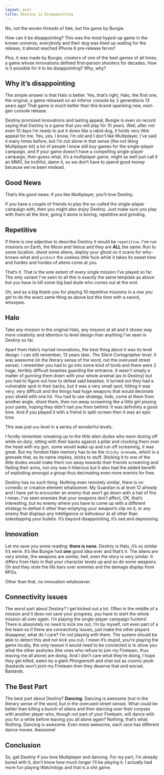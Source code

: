 ```yaml
---
layout: post
title: Destiny is Disappointing
---
```


No, not the woven threads of fate, but the game by Bungie. 

How can it be disappointing? This was the most hyped-up game in the known universe, everybody and their dog was lined up waiting for the release, it almost reached iPhone 6 pre-release fervor!

Plus, it was made by Bungie, creators of one of the best games of all times, a game whose innovations defined first-person shooters for decades. How is it possible for it to be disappointing? Why, why?

## Why it’s disappointing
The simple answer is that Halo is better. Yes, that’s right, Halo, the first one, the original, a game released on an inferior console by 2 generations 13 years ago! That game is much better than this brand-spanking new, next-gen console release. 

Destiny promised innovations and lasting appeal, Bungie is even on record saying that Destiny is a game that you will play for 10 years. Well, after not even 10 days I’m ready to put it down like a rabid dog, it holds very little appeal for me. Yes, yes, I know, I’m old and I don’t like Multiplayer, I’ve said it many times before, but I’m not alone in that sense (the not liking Multiplayer bit) a lot of people I know still buy games for the single-player campaign, and if your game doesn’t have a compelling single-player campaign, then guess what, it’s a multiplayer game, might as well just call it an MMO, be truthful, damn it, so we don’t have to spend good money because we’ve been mislead. 

## Good News
That’s the good news: if you like Multiplayer, you’ll love Destiny. 

If you have a couple of friends to play the so-called the single-player campaign with, then you might also enjoy Destiny. Just make sure you play with them all the time, going it alone is boring, repetitive and grinding. 

## Repetitive
If there is one adjective to describe Destiny it would be `repetitive`. I’ve run missions on Earth, the Moon and Venus and they are **ALL** the same: Run to some location, shoot some aliens, deploy your ghost so it scans for who-knows-what and `protect` the useless little fuck while it takes its sweet time and hordes and hordes of aliens come at you. 

That’s it. That is the sole extent of every single mission I’ve played so far. The only variant I’ve seen to all this is exactly the same template as above but you have to kill some big bad dude who comes out at the end. 

Oh, and as a big thank-you for playing 10 repetitive missions in a row you get to do the exact same thing as above but this time with a sword, whoopee. 

## Halo
Take any mission in the original Halo, any mission at all and it shows way more creativity and attention to level design than anything I’ve seen in Destiny so far. 

Apart from Halo’s myriad innovations, the best thing about it was its level design. I can still remember, 13 years later, *The Silent Cartographer* level. It was awesome (in the literary sense of the word, not the overused street sense). I remember you had to go into some kind of tomb and there were 2 huge, terribly difficult beasties guarding the entrance. It wasn’t simply a matter of gunning them down with your whole arsenal (as in Destiny) but you had to figure out how to defeat said beasties. It turned out they had a vulnerable spot in their backs, but it was a very small spot, hitting it was very, very difficult and the things had huge weapons that would decimate your shield with one hit. You had to use strategy, hide, come at them from another angle, shoot them, then run away screaming like a little girl pissing your pants, hoping they didn’t nail you from behind. It was definitely a good time. And if you played it with a friend in split-screen then it was an epic time. 

This was just `one` level in a series of wonderful levels. 

I fondly remember sneaking up to the little alien dudes who were dozing off while on duty, sitting with their backs against a pillar and clocking them over the head with my gun, some would wake up and run off screaming, it was great. But my fondest Halo memory has to be the `Sticky Grenade`, which is a grenade that, as its name implies, sticks to stuff. Sticking it to one of the little dudes would make them run away towards their friends screaming and flailing their arms, not ony was it hilarious but it also had the added benefit of exploding amongst a group thus decimating even more enemis for free.  

Destiny has no such thing. Nothing even remotely similar, there is no comedic or creative element whatsoever. My Guardian is at level 12 already and I have yet to encounter an enemy that won’t go down with a hail of fire. I mean, I’ve seen enemies that your weapons don’t affect, OK, that’s interesting, but no enemy where you have to come up with a different strategy to defeat it other than emptying your weapon’s clip on it, or any enemy that displays any intelligence or behvaiour at all other than sidestepping your bullets. It’s beyond disappointing, it’s sad and depressing. 

## Innovation
Let me save you some reading: **there is none**. Destiny is Halo, it’s so similar it’s eerie. It’s like Bungie had **one** good idea ever and that’s it. The aliens are very similar, the weapons are similar, hell, even the story is very similar. It differs from Halo in that your character levels up and so do some weapons. Oh and they stole the life bars over enemies and the damage display from RPGs. 

Other than that, no innovation whatsoever. 

## Connectivity issues
The worst part about Destiny? I get kicked out a lot. Often in the middle of a mission and it does not save your progress, you have to start the whole mission all over again. I’m playing the single-player campaign fuckers! There is absolutely no need to kick me out, I’m by myself, not even part of a fire team so if there are connectivity issues, just make the other players disappear, what do I care? I’m not playing with them. The system should be able to detect this and not kick you out, I mean it’s stupid, you’re playing the game locally, the only reason it would need to be connected is to show you what the other assholes (the ones who refuse to join my Fireteam, thus leaving me all alone) are doing. And I don’t care what they’re doing, I hope they get killed, eaten by a giant *Phorgamoth* and shat out as cosmic pooh (bastards won’t joint my Fireteam then they deserve that and worse). Bastards.

## The Best Part
The best part about Destiny? **Dancing**. Dancing is awesome (not in the literary sense of the word, but in the overused street sense). What could be better than killing a bunch of aliens and then dancing over their corpses with another player who, though not part of your Fireteam, will dance with you for a while before leaving you all alone again? Nothing, that’s what. Nothing. Dancing is awesome. Even more awesome, each race has different dance moves. Awesome!

## Conclusion
So, get Destiny if you love Multiplayer and dancing. For my part, I’m already bored with it, don’t know how much longer I’ll be playing it. I actually had more fun playing Watchdogs and that is a shit game. 

